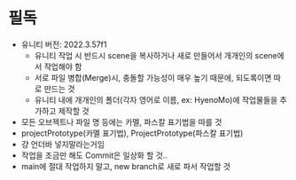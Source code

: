 # 필독
- 유니티 버전: 2022.3.57f1
  - 유니티 작업 시 반드시 scene을 복사하거나 새로 만들어서 개개인의 scene에서 작업해야 함
  - 서로 파일 병합(Merge)시, 충돌할 가능성이 매우 높기 때문에, 되도록이면 따로 만드는 것
  - 유니티 내에 개개인의 폴더(각자 영어로 이름, ex: HyenoMo)에 작업물들을 추가하고 제작할 것
- 모든 오브젝트나 파일 명 등에는 카멜, 파스칼 표기법을 따를 것
 - projectPrototype(카멜 표기법), ProjectPrototype(파스칼 표기법)
 - 걍 언더바 넣지말라는거임
- 작업을 조금만 해도 Commit은 일상화 할 것..
- main에 절대 작업하지 말고, new branch로 새로 파서 작업할 것

  
##

